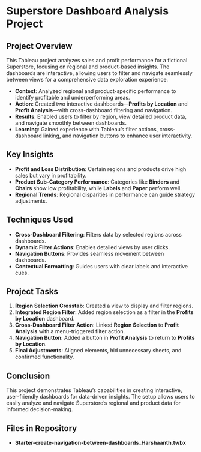 # Superstore Dashboard Analysis Project

## Project Overview
This Tableau project analyzes sales and profit performance for a fictional Superstore, focusing on regional and product-based insights. The dashboards are interactive, allowing users to filter and navigate seamlessly between views for a comprehensive data exploration experience.

- **Context**: Analyzed regional and product-specific performance to identify profitable and underperforming areas.
- **Action**: Created two interactive dashboards—**Profits by Location** and **Profit Analysis**—with cross-dashboard filtering and navigation.
- **Results**: Enabled users to filter by region, view detailed product data, and navigate smoothly between dashboards.
- **Learning**: Gained experience with Tableau’s filter actions, cross-dashboard linking, and navigation buttons to enhance user interactivity.

## Key Insights
- **Profit and Loss Distribution**: Certain regions and products drive high sales but vary in profitability.
- **Product Sub-Category Performance**: Categories like **Binders** and **Chairs** show low profitability, while **Labels** and **Paper** perform well.
- **Regional Trends**: Regional disparities in performance can guide strategy adjustments.

## Techniques Used
- **Cross-Dashboard Filtering**: Filters data by selected regions across dashboards.
- **Dynamic Filter Actions**: Enables detailed views by user clicks.
- **Navigation Buttons**: Provides seamless movement between dashboards.
- **Contextual Formatting**: Guides users with clear labels and interactive cues.

## Project Tasks
1. **Region Selection Crosstab**: Created a view to display and filter regions.
2. **Integrated Region Filter**: Added region selection as a filter in the **Profits by Location** dashboard.
3. **Cross-Dashboard Filter Action**: Linked **Region Selection** to **Profit Analysis** with a menu-triggered filter action.
4. **Navigation Button**: Added a button in **Profit Analysis** to return to **Profits by Location**.
5. **Final Adjustments**: Aligned elements, hid unnecessary sheets, and confirmed functionality.

## Conclusion
This project demonstrates Tableau’s capabilities in creating interactive, user-friendly dashboards for data-driven insights. The setup allows users to easily analyze and navigate Superstore’s regional and product data for informed decision-making.

## Files in Repository

- **Starter-create-navigation-between-dashboards_Harshaanth.twbx**
